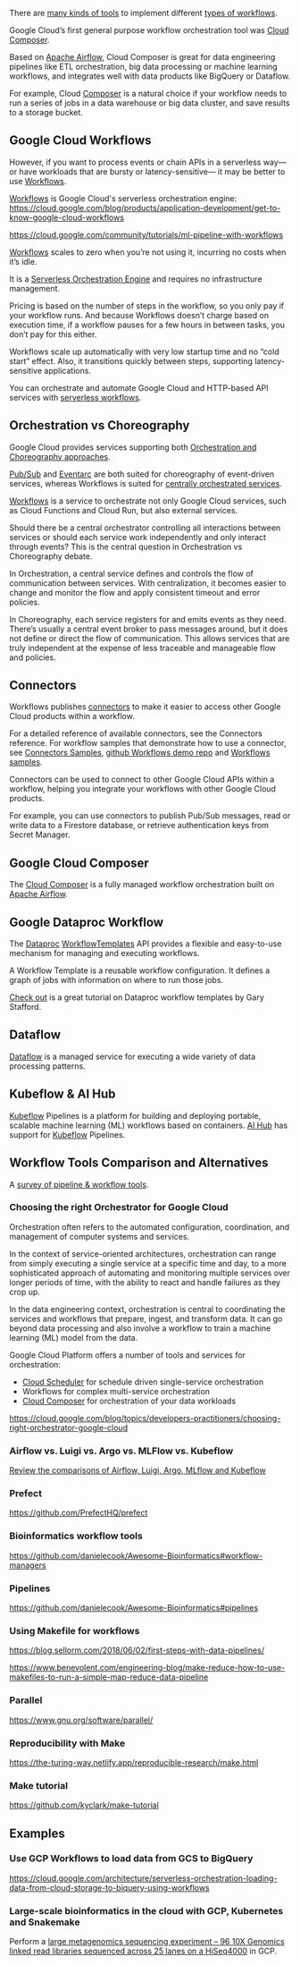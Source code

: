 

There are [many kinds of tools](https://github.com/pditommaso/awesome-pipeline) to implement different [types of workflows](https://github.com/meirwah/awesome-workflow-engines).


Google Cloud’s first general purpose workflow orchestration tool was [Cloud Composer](composer).

Based on [Apache Airflow](https://airflow.apache.org/), Cloud Composer is great for data engineering pipelines like ETL orchestration, big data processing or machine learning workflows, and integrates well with data products like BigQuery or Dataflow. 

For example, Cloud [Composer](Composer) is a natural choice if your workflow needs to run a series of jobs in a data warehouse or big data cluster, and save results to a storage bucket.




## Google Cloud Workflows

However, if you want to process events or chain APIs in a serverless way—or have workloads that are bursty or latency-sensitive— it may be better to use  [Workflows](https://cloud.google.com/workflows).



[Workflows](https://cloud.google.com/workflows) is Google Cloud's serverless orchestration engine: https://cloud.google.com/blog/products/application-development/get-to-know-google-cloud-workflows


https://cloud.google.com/community/tutorials/ml-pipeline-with-workflows

[Workflows](https://cloud.google.com/workflows) scales to zero when you’re not using it, incurring no costs when it’s idle. 

It is a [Serverless Orchestration Engine](https://codelabs.developers.google.com/codelabs/cloud-workflows-intro) and requires no infrastructure management.


Pricing is based on the number of steps in the workflow, so you only pay if your workflow runs. And because Workflows doesn’t charge based on execution time, if a workflow pauses for a few hours in between tasks, you don’t pay for this either. 

Workflows scale up automatically with very low startup time and no “cold start” effect. Also, it transitions quickly between steps, supporting latency-sensitive applications. 



You can orchestrate and automate Google Cloud and HTTP-based API services with [serverless workflows](https://cloud.google.com/blog/products/application-development/get-to-know-google-cloud-workflows).

## Orchestration vs Choreography

Google Cloud provides services supporting both [Orchestration and Choreography approaches](https://cloud.google.com/blog/topics/developers-practitioners/better-service-orchestration-workflows). 

[Pub/Sub](https://cloud.google.com/pubsub) and [Eventarc](https://cloud.google.com/blog/topics/developers-practitioners/eventarc-unified-eventing-experience-google-cloud)  are both suited for choreography of event-driven services, whereas Workflows is suited for [centrally orchestrated services](https://cloud.google.com/blog/topics/developers-practitioners/better-service-orchestration-workflows). 

[Workflows](http://cloud.google.com/workflows) is a service to orchestrate not only Google Cloud services, such as Cloud Functions and Cloud Run, but also external services. 

Should there be a central orchestrator controlling all interactions between services or should each service work independently and only interact through events? This is the central question in Orchestration vs Choreography debate. 

In Orchestration, a central service defines and controls the flow of communication between services. With centralization, it becomes easier to change and monitor the flow and apply consistent timeout and error policies. 

In Choreography, each service registers for and emits events as they need. There’s usually a central event broker to pass messages around, but it does not define or direct the flow of communication. This allows services that are truly independent at the expense of less traceable and manageable flow and policies. 




## Connectors

Workflows publishes [connectors](https://cloud.google.com/workflows/docs/connectors) to make it easier to access other Google Cloud products within a workflow. 

For a detailed reference of available connectors, see the Connectors reference. For workflow samples that demonstrate how to use a connector, see [Connectors Samples](https://cloud.google.com/workflows/docs/connectors-samples), [github Workflows demo repo](https://github.com/GoogleCloudPlatform/workflows-demos/tree/master/connector-compute) and [Workflows samples](https://github.com/GoogleCloudPlatform/workflows-samples/tree/main/src/connectors).

Connectors can be used to connect to other Google Cloud APIs within a workflow, helping you integrate your workflows with other Google Cloud products. 

For example, you can use connectors to publish Pub/Sub messages, read or write data to a Firestore database, or retrieve authentication keys from Secret Manager.

## Google Cloud Composer


The [Cloud Composer](https://cloud.google.com/composer) is a fully managed workflow orchestration built on [Apache Airflow](https://airflow.apache.org/). 

 






## Google Dataproc Workflow 



The [Dataproc](DataProc) [WorkflowTemplates](https://cloud.google.com/dataproc/docs/reference/rest/v1/projects.regions.workflowTemplates) API provides a flexible and easy-to-use mechanism for managing and executing workflows. 

A Workflow Template is a reusable workflow configuration. It defines a graph of jobs with information on where to run those jobs.

[Check out](https://garystafford.medium.com/using-the-google-cloud-dataproc-workflowtemplates-api-to-automate-spark-and-hadoop-workloads-on-gcp-95b02f54b5f2) is a great tutorial on Dataproc workflow templates by Gary Stafford.

## Dataflow

[Dataflow](Dataflow)   is a managed service for executing a wide variety of data processing patterns. 


## Kubeflow & AI Hub

[Kubeflow](Kubeflow) Pipelines is a platform for building and deploying portable, scalable machine learning (ML) workflows based on containers.
[AI Hub](AI-Hub) has support for [Kubeflow](Kubeflow) Pipelines.


## Workflow Tools Comparison and Alternatives

A [survey of pipeline & workflow tools](https://github.com/pditommaso/awesome-pipeline).

### Choosing the right Orchestrator for Google Cloud

Orchestration often refers to the automated configuration, coordination, and management of computer systems and services. 

In the context of service-oriented architectures, orchestration can range from simply executing a single service at a specific time and day, to a more sophisticated approach of automating and monitoring multiple services over longer periods of time, with the ability to react and handle failures as they crop up. 

In the data engineering context, orchestration is central to coordinating the services and workflows that prepare, ingest, and transform data. It can go beyond data processing and also involve a workflow to train a machine learning (ML) model from the data.

Google Cloud Platform offers a number of tools and services for orchestration:

* [Cloud Scheduler](Cloud-Scheduler) for schedule driven single-service orchestration
* Workflows for complex multi-service orchestration 
* [Cloud Composer](Composer) for orchestration of your data workloads


https://cloud.google.com/blog/topics/developers-practitioners/choosing-right-orchestrator-google-cloud


### Airflow vs. Luigi vs. Argo vs. MLFlow vs. Kubeflow

[Review the comparisons of Airflow, Luigi, Argo, MLflow and Kubeflow](https://www.datarevenue.com/en-blog/airflow-vs-luigi-vs-argo-vs-mlflow-vs-kubeflow)

### Prefect

https://github.com/PrefectHQ/prefect

### Bioinformatics workflow tools

https://github.com/danielecook/Awesome-Bioinformatics#workflow-managers



### Pipelines


https://github.com/danielecook/Awesome-Bioinformatics#pipelines

### Using Makefile for workflows

https://blog.sellorm.com/2018/06/02/first-steps-with-data-pipelines/


https://www.benevolent.com/engineering-blog/make-reduce-how-to-use-makefiles-to-run-a-simple-map-reduce-data-pipeline

### Parallel


https://www.gnu.org/software/parallel/


### Reproducibility with Make

https://the-turing-way.netlify.app/reproducible-research/make.html

### Make tutorial

https://github.com/kyclark/make-tutorial


## Examples

### Use GCP Workflows to load data from GCS to BigQuery


https://cloud.google.com/architecture/serverless-orchestration-loading-data-from-cloud-storage-to-biquery-using-workflows



### Large-scale bioinformatics in the cloud with GCP, Kubernetes and Snakemake

Perform a [large metagenomics sequencing experiment – 96 10X Genomics linked read libraries sequenced across 25 lanes on a HiSeq4000](https://www.bsiranosian.com/bioinformatics/large-scale-bioinformatics-in-the-cloud-with-gcp-kubernetes-and-snakemake/) in GCP.
